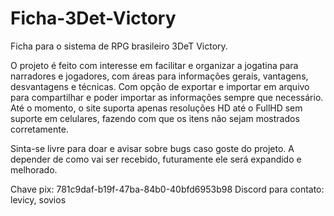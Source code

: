 # Ficha-3Det-Victory
Ficha para o sistema de RPG brasileiro 3DeT Victory.

O projeto é feito com interesse em facilitar e organizar a jogatina para narradores e jogadores, com áreas para informações gerais, vantagens, desvantagens e técnicas. Com opção de exportar e importar em arquivo para compartilhar e poder importar as informações sempre que necessário. Até o momento, o site suporta apenas resoluções HD até o FullHD sem suporte em celulares, fazendo com que os itens não sejam mostrados corretamente. 

Sinta-se livre para doar e avisar sobre bugs caso goste do projeto. A depender de como vai ser recebido, futuramente ele será expandido e melhorado.

Chave pix: 781c9daf-b19f-47ba-84b0-40bfd6953b98
Discord para contato: levicy, sovios
